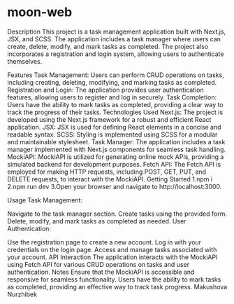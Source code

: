 # moon-web
Description
This project is a task management application built with Next.js, JSX, and SCSS. The application includes a task manager where users can create, delete, modify, and mark tasks as completed. The project also incorporates a registration and login system, allowing users to authenticate themselves.

Features
Task Management: Users can perform CRUD operations on tasks, including creating, deleting, modifying, and marking tasks as completed.
Registration and Login: The application provides user authentication features, allowing users to register and log in securely.
Task Completion: Users have the ability to mark tasks as completed, providing a clear way to track the progress of their tasks.
Technologies Used
Next.js: The project is developed using the Next.js framework for a robust and efficient React application.
JSX: JSX is used for defining React elements in a concise and readable syntax.
SCSS: Styling is implemented using SCSS for a modular and maintainable stylesheet.
Task Manager: The application includes a task manager implemented with Next.js components for seamless task handling.
MockiAPI: MockiAPI is utilized for generating online mock APIs, providing a simulated backend for development purposes.
Fetch API: The Fetch API is employed for making HTTP requests, including POST, GET, PUT, and DELETE requests, to interact with the MockiAPI.
Getting Started
1.npm i
2.npm run dev
3.Open your browser and navigate to http://localhost:3000.

Usage
Task Management:

Navigate to the task manager section.
Create tasks using the provided form.
Delete, modify, and mark tasks as completed as needed.
User Authentication:

Use the registration page to create a new account.
Log in with your credentials on the login page.
Access and manage tasks associated with your account.
API Interaction
The application interacts with the MockiAPI using Fetch API for various CRUD operations on tasks and user authentication.
Notes
Ensure that the MockiAPI is accessible and responsive for seamless functionality.
Users have the ability to mark tasks as completed, providing an effective way to track task progress.
Makushova Nurzhibek 
